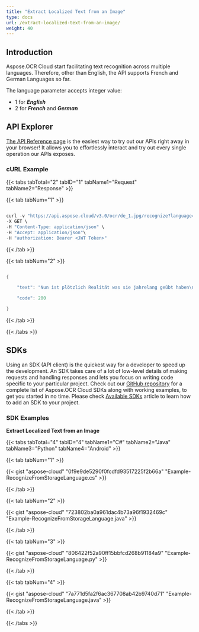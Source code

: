 ```yaml
---
title: "Extract Localized Text from an Image"
type: docs
url: /extract-localized-text-from-an-image/
weight: 40
---
```


## **Introduction**
Aspose.OCR Cloud start facilitating text recognition across multiple languages. Therefore, other than English, the API supports French and German Languages so far.

The language parameter accepts integer value:

- 1 for ***English***
- 2 for ***French*** and ***German***
## **API Explorer**
[The API Reference page](https://apireference.aspose.cloud/ocr/#/Ocr/GetRecognizeDocument) is the easiest way to try out our APIs right away in your browser! It allows you to effortlessly interact and try out every single operation our APIs exposes.
### **cURL Example**
{{< tabs tabTotal="2" tabID="1" tabName1="Request" tabName2="Response" >}}

{{< tab tabNum="1" >}}

```java

curl -v "https://api.aspose.cloud/v3.0/ocr/de_1.jpg/recognize?language=2" \
-X GET \
-H "Content-Type: application/json" \
-H "Accept: application/json"\
-H "authorization: Bearer <JWT Token>"

```

{{< /tab >}}

{{< tab tabNum="2" >}}

```java

{

    "text": "Nun ist plötzlich Realität was sie jahrelang geübt haben\nEigentlich hatten Castelli und seine Frau geplant auf dem Rückweg von\nPrag ein paar Tage in den österreichischen Alpen zu verbringen. Doch\nnun geht Antonio nicht mehr runter vom Gas er eilt über den Brenner\nund kommt um 14 Uhr im Luigi-Sacco-Krankenhaus in Mailand an das\nEnde der 192oer Jahre als Sanatorium für Tuberkulosepatienten\ngegründet wurde bevor es 1974 zum Universitätskrankenhaus wurde.\nSeine Station ist menschenleer keine Patienten kein Arzt niemand ist\nda. Er begreift sofort dass das was er und seine Kollegen jahrelang\ngeübt und simuliert haben nun plötzlich Realität geworden ist.\nCastelli weiß: Dies ist kein Film sondern es ist an der Zeit dass er sich\nden Bart abrasiert. Den Bart den er seit dreißig Jahren getragen hat.\nDetailansicht öffnen\nDamit die Masken besser haften hat Antonio Castelli sich den Bart\nabrasiert.\nAls er seine Reanimationseinheit betritt blickt Castelli in ein Chaos das\nvon einer schnellen Flucht zeugt. \"\"Also ging ich\" erzählt er \"\"in die\nAbteilung für Infektionskrankheiten wo wir simuliert hatten wie wir mit\nder Ebola-Krise vor fünf Jahren umgehen würden. In der Zeit seit dem\nTelefonat war es meinen Kollegen gelungen die gesamte Station zu\nevakuieren. Sie hatten vier Betten in einer abgeschlossenen Einheit\neingerichtet für Menschen mit hochansteckenden Krankheiten um sie\nmit den ersten Patienten aus Codogno dem Zentrum des Ausbruchs in\nder Lombardei zu belegen. Einer von ihnen - erst 42 Jahre alt - war die\nPerson die als 'Patient zweil bezeichnet wurde und Kontakt mit \"Patient\neins' hatte. Alles schien sich in einem beispiellosen Tempo zu\nverschlimmern. Am darauffolgenden Montag dem 24. Februar wurden\nauf der Intensivstation schon elf Betten benötigt.\"",

    "code": 200

}

```

{{< /tab >}}

{{< /tabs >}}
## **SDKs**
Using an SDK (API client) is the quickest way for a developer to speed up the development. An SDK takes care of a lot of low-level details of making requests and handling responses and lets you focus on writing code specific to your particular project. Check out our [GitHub repository](https://github.com/aspose-ocr-cloud) for a complete list of Aspose.OCR Cloud SDKs along with working examples, to get you started in no time. Please check [Available SDKs](/ocr/available-sdks/) article to learn how to add an SDK to your project.
### **SDK Examples**
**Extract Localized Text from an Image**

{{< tabs tabTotal="4" tabID="4" tabName1="C#" tabName2="Java" tabName3="Python" tabName4="Android" >}}

{{< tab tabNum="1" >}}

{{< gist "aspose-cloud" "0f9e9de5290f0fcdfd93517225f2b66a" "Example-RecognizeFromStorageLanguage.cs" >}}

{{< /tab >}}

{{< tab tabNum="2" >}}

{{< gist "aspose-cloud" "723802ba0a961dac4b73a96f1932469c" "Example-RecognizeFromStorageLanguage.java" >}}

{{< /tab >}}

{{< tab tabNum="3" >}}

{{< gist "aspose-cloud" "806422f52a90ff15bbfcd268b91184a9" "Example-RecognizeFromStorageLanguage.py" >}}

{{< /tab >}}

{{< tab tabNum="4" >}}

{{< gist "aspose-cloud" "7a771d5fa2f6ac367708ab42b9740d71" "Example-RecognizeFromStorageLanguage.java" >}}

{{< /tab >}}

{{< /tabs >}}
